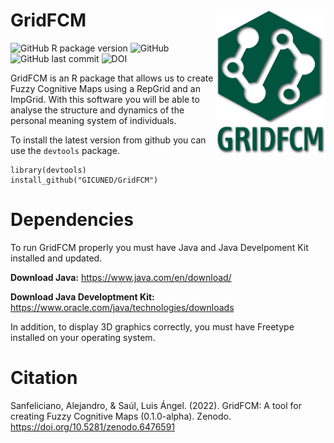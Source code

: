 # GridFCM <img src="man/figures/GridFCM.png" align="right" width="175" />

![GitHub R package version](https://img.shields.io/github/r-package/v/GICUNED/GridFCM?style=for-the-badge)
![GitHub](https://img.shields.io/github/license/GICUNED/GridFCM?style=for-the-badge)
![GitHub last commit](https://img.shields.io/github/last-commit/GICUNED/GridFCM?style=for-the-badge)
![DOI](https://img.shields.io/badge/DOI-10.5281%2Fzenodo.6476591-blue?style=for-the-badge)

GridFCM is an R package that allows us to create Fuzzy Cognitive Maps using a RepGrid and an ImpGrid. With this software you will be able to analyse the structure and dynamics of the personal meaning system of individuals.

To install the latest version from github you can use the `devtools` package.
    
    library(devtools)
    install_github("GICUNED/GridFCM")
    
# Dependencies
    
To run GridFCM properly you must have Java and Java Develpoment Kit installed and updated.

**Download Java:**  https://www.java.com/en/download/

**Download Java Developtment Kit:** https://www.oracle.com/java/technologies/downloads

In addition, to display 3D graphics correctly, you must have Freetype installed on your operating system.

# Citation

Sanfeliciano, Alejandro, & Saúl, Luis Ángel. (2022). GridFCM: A tool for creating Fuzzy Cognitive Maps (0.1.0-alpha). Zenodo. https://doi.org/10.5281/zenodo.6476591

